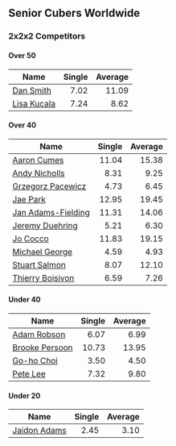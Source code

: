 ## Senior Cubers Worldwide
### 2x2x2 Competitors

#### Over 50

| Name | Single | Average |
| -- | --: | --: |
| [Dan Smith](../persons/Dan_Smith.md) |7.02 |11.09 |
| [Lisa Kucala](../persons/Lisa_Kucala.md) |7.24 |8.62 |

#### Over 40

| Name | Single | Average |
| -- | --: | --: |
| [Aaron Cumes](../persons/Aaron_Cumes.md) |11.04 |15.38 |
| [Andy Nicholls](../persons/Andy_Nicholls.md) |8.31 |9.25 |
| [Grzegorz Pacewicz](../persons/Grzegorz_Pacewicz.md) |4.73 |6.45 |
| [Jae Park](../persons/Jae_Park.md) |12.95 |19.45 |
| [Jan Adams-Fielding](../persons/Jan_Adams-Fielding.md) |11.31 |14.06 |
| [Jeremy Duehring](../persons/Jeremy_Duehring.md) |5.21 |6.30 |
| [Jo Cocco](../persons/Jo_Cocco.md) |11.83 |19.15 |
| [Michael George](../persons/Michael_George.md) |4.59 |4.93 |
| [Stuart Salmon](../persons/Stuart_Salmon.md) |8.07 |12.10 |
| [Thierry Boisivon](../persons/Thierry_Boisivon.md) |6.59 |7.26 |

#### Under 40

| Name | Single | Average |
| -- | --: | --: |
| [Adam Robson](../persons/Adam_Robson.md) |6.07 |6.99 |
| [Brooke Persoon](../persons/Brooke_Persoon.md) |10.73 |13.95 |
| [Go-ho Choi](../persons/Go-ho_Choi.md) |3.50 |4.50 |
| [Pete Lee](../persons/Pete_Lee.md) |7.32 |9.80 |

#### Under 20

| Name | Single | Average |
| -- | --: | --: |
| [Jaidon Adams](../persons/Jaidon_Adams.md) |2.45 |3.10 |

